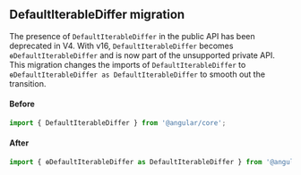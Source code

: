 ## DefaultIterableDiffer migration

The presence of `DefaultIterableDiffer` in the public API has been deprecated in V4. With v16, `DefaultIterableDiffer` becomes `ɵDefaultIterableDiffer` and is now part of the unsupported private API. 
This migration changes the imports of `DefaultIterableDiffer` to `ɵDefaultIterableDiffer as DefaultIterableDiffer` to smooth out the transition. 

#### Before
```ts
import { DefaultIterableDiffer } from '@angular/core';
```

#### After
```ts
import { ɵDefaultIterableDiffer as DefaultIterableDiffer } from '@angular/core';
```
